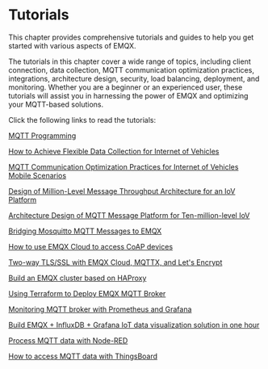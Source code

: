# Tutorials

This chapter provides comprehensive tutorials and guides to help you get started with various aspects of EMQX.

The tutorials in this chapter cover a wide range of topics, including client connection, data collection, MQTT communication optimization practices, integrations, architecture design, security, load balancing, deployment, and monitoring. Whether you are a beginner or an experienced user, these tutorials will assist you in harnessing the power of EMQX and optimizing your MQTT-based solutions.

Click the following links to read the tutorials:

[MQTT Programming](./mqtt-programming.md)

[How to Achieve Flexible Data Collection for Internet of Vehicles](https://www.emqx.com/en/blog/how-to-achieve-flexible-data-collection-for-internet-of-vehicles)

[MQTT Communication Optimization Practices for Internet of Vehicles Mobile Scenarios](https://www.emqx.com/en/blog/mqtt-communication-optimization-practices-for-iov)

[Design of Million-Level Message Throughput Architecture for an IoV Platform](https://www.emqx.com/en/blog/million-level-message-throughput-architecture-design-for-internet-of-vehicles)

[Architecture Design of MQTT Message Platform for Ten-million-level IoV](https://www.emqx.com/en/blog/mqtt-messaging-platform-for-internet-of-vehicles)

[Bridging Mosquitto MQTT Messages to EMQX](https://www.emqx.com/en/blog/bridging-mosquitto-to-emqx-cluster)

[How to use EMQX Cloud to access CoAP devices](https://www.emqx.com/en/blog/connecting-coap-devices-to-emqx-cloud)

[Two-way TLS/SSL with EMQX Cloud, MQTTX, and Let's Encrypt](https://www.emqx.com/en/blog/two-way-tls-ssl-with-emqx-cloud)

[Build an EMQX cluster based on HAProxy](https://www.emqx.com/en/blog/emqx-haproxy)

[Using Terraform to Deploy EMQX MQTT Broker](https://www.emqx.com/en/blog/using-terraform-to-deploy-emqx-mqtt-broker)

[Monitoring MQTT broker with Prometheus and Grafana](https://www.emqx.com/en/blog/emqx-prometheus-grafana)

[Build EMQX + InfluxDB + Grafana IoT data visualization solution in one hour](https://www.emqx.com/en/blog/build-emqx-influxdb-grafana-iot-data-visualization-solution-in-one-hour)

[Process MQTT data with Node-RED](https://www.emqx.com/en/blog/using-node-red-to-process-mqtt-data)

[How to access MQTT data with ThingsBoard](https://www.emqx.com/en/blog/how-to-use-thingsboard-to-access-mqtt-data)
